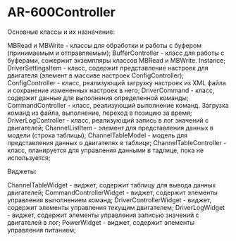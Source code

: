 # AR-600Controller
Основные классы и их назначение:

MBRead и MBWrite - классы для обработки и работы с буфером (принимаемым и отправляемым);
BufferController - класс для работы с буферами, сожержит экземпляры классов MBRead и MBWrite. Instance;
DriverSettingsItem - класс, содержит представление настроек для двигателя (элемент в массиве настроек ConfigController);
ConfigController - класс, реализующий загрузку настроек из XML файла и сохранение измененных настроек в него;
DriverCommand - класс, содержит данные для выполнения определенной команды;
CommandController - класс, реализующий выполнение команд. Загрузка команд из файла, выполнение, переход в позицию за время;
DriverLogController - класс, реализующий запись в лог значений с двигателей;
ChannelListItem - элемент для представления данных в модели (строка таблицы);
ChannelTableModel - модель для представления данных о двигателях в таблице;
ChannelTableController - класс, планируется для управления данными в тадлице, пока не используется;

Виджеты:

ChannelTableWidget - виджет, содержит таблицу для вывода данных двигателей;
CommandControllerWidget - виджет, содержит элементы управления выполнением команд;
DriverControllerWidget - виджет, содержит элементы управления текущим двигателем;
DriverLogWidget - виджет, содержит элементы управления записью значений с двигателей в лог;
PowerWidget - виджет, содержит элементы управления питанием;
